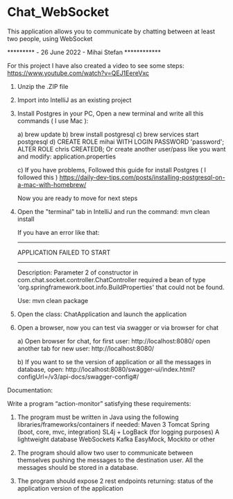# Chat_WebSocket
This application allows you to communicate by chatting between at least two people, using WebSocket




********* -  26 June 2022 -  Mihai Stefan ************

For this project I have also created a video to see some steps:
https://www.youtube.com/watch?v=QEJ1EereVxc



1) Unzip the .ZIP file

2) Import into IntelliJ as an existing project

3) Install Postgres in your PC, Open a new terminal and write all this commands ( I use Mac ):

   a) brew update
   b) brew install postgresql
   c) brew services start postgresql
   d) CREATE ROLE mihai WITH LOGIN PASSWORD 'password';
      ALTER ROLE chris CREATEDB;
      Or create another user/pass like you want and modify: application.properties

   c) If you have problems, Followed this guide for install Postgres  ( I followed this )
       https://daily-dev-tips.com/posts/installing-postgresql-on-a-mac-with-homebrew/

    Now you are ready to move for next steps


3) Open the "terminal" tab in IntelliJ and run the command:
     mvn clean install
     
     
     If you have an error like that:

      ***************************
      APPLICATION FAILED TO START
      ***************************
      Description:
      Parameter 2 of constructor in com.chat.socket.controller.ChatController required a bean of type 
      'org.springframework.boot.info.BuildProperties' that could not be found.

      Use:
      mvn clean package
      

5) Open the class: ChatApplication and launch the application

6) Open a browser, now you can test via swagger or via browser for chat

    a) Open browser for chat, for first user: http://localhost:8080/
       open another tab for new user: http://localhost:8080/

    b) If you want to se the version of application or all the messages in database, open:
      http://localhost:8080/swagger-ui/index.html?configUrl=/v3/api-docs/swagger-config#/



Documentation:

Write a program “action-monitor” 
satisfying these requirements:
1. The program must be written in Java using the following libraries/frameworks/containers if needed:
Maven 3
Tomcat
Spring (boot, core, mvc, integration)
SL4j + LogBack (for logging purposes)
A lightweight database
WebSockets
Kafka
EasyMock, Mockito or other

2. The program should allow two user to communicate between themselves pushing the messages to 
the destination user. All the messages
should be stored in a database.


3. The program should expose 2 rest endpoints returning:
status of the application
version of the application

